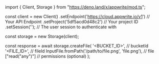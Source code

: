 import { Client, Storage } from "https://deno.land/x/appwrite/mod.ts";

const client = new Client()
    .setEndpoint('https://cloud.appwrite.io/v1') // Your API Endpoint
    .setProject('5df5acd0d48c2') // Your project ID
    .setSession(''); // The user session to authenticate with

const storage = new Storage(client);

const response = await storage.createFile(
    '<BUCKET_ID>', // bucketId
    '<FILE_ID>', // fileId
    InputFile.fromPath('/path/to/file.png', 'file.png'), // file
    ["read("any")"] // permissions (optional)
);
